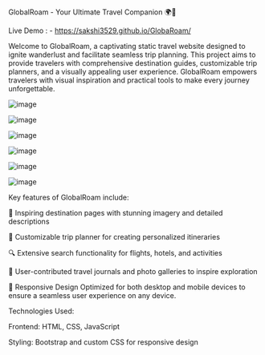 GlobalRoam - Your Ultimate Travel Companion 🌍🧳

Live Demo : - https://sakshi3529.github.io/GlobaRoam/

Welcome to GlobalRoam, a captivating static travel website designed to ignite wanderlust and facilitate seamless trip planning. This project aims to provide travelers with comprehensive destination guides, customizable trip planners, and a visually appealing user experience. GlobalRoam empowers travelers with visual inspiration and practical tools to make every journey unforgettable.

![image](https://github.com/SAKSHI3529/GlobaRoam/assets/136685116/ca049c9a-c6ce-4fec-b447-c64f6c719da9)


![image](https://github.com/SAKSHI3529/GlobaRoam/assets/136685116/2d5a89c2-b5c9-4938-89eb-62ccf74080c7)


![image](https://github.com/SAKSHI3529/GlobaRoam/assets/136685116/4e774631-fa01-4343-857f-c8873d965883)


![image](https://github.com/SAKSHI3529/GlobaRoam/assets/136685116/63141b4a-0aa3-4819-a8fd-e423832dd7ec)


![image](https://github.com/SAKSHI3529/GlobaRoam/assets/136685116/f64fb93d-dd81-41a4-8cd7-b234b356601e)


![image](https://github.com/SAKSHI3529/GlobaRoam/assets/136685116/e3ee2bae-747a-4757-a81a-ec85d961226a)




Key features of GlobalRoam include:

🌴 Inspiring destination pages with stunning imagery and detailed descriptions

📅 Customizable trip planner for creating personalized itineraries

🔍 Extensive search functionality for flights, hotels, and activities

📸 User-contributed travel journals and photo galleries to inspire exploration

🧳 Responsive Design Optimized for both desktop and mobile devices to ensure a seamless user experience on any device.

Technologies Used:

Frontend: HTML, CSS, JavaScript

Styling: Bootstrap and custom CSS for responsive design



